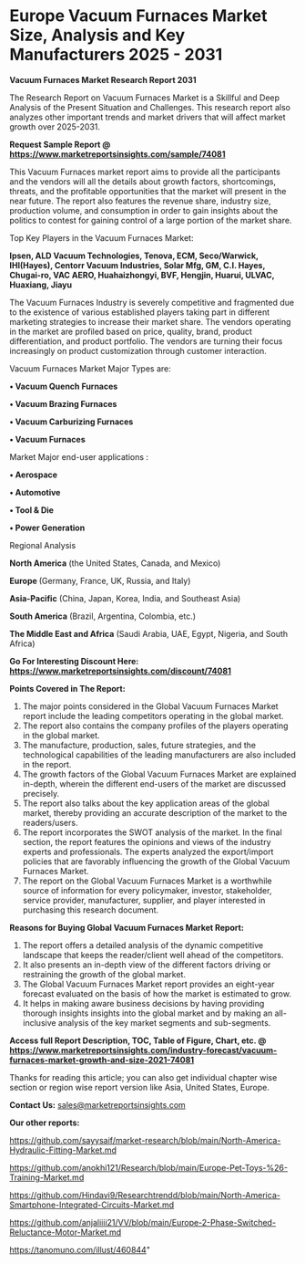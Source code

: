 # Europe Vacuum Furnaces Market Size, Analysis and Key Manufacturers 2025 - 2031

<strong>Vacuum Furnaces Market Research Report 2031</strong>

The Research Report on Vacuum Furnaces Market is a Skillful and Deep Analysis of the Present Situation and Challenges. This research report also analyzes other important trends and market drivers that will affect market growth over 2025-2031.

<strong>Request Sample Report @ <a href=https://www.marketreportsinsights.com/sample/74081>https://www.marketreportsinsights.com/sample/74081</a></strong>

This Vacuum Furnaces market report aims to provide all the participants and the vendors will all the details about growth factors, shortcomings, threats, and the profitable opportunities that the market will present in the near future. The report also features the revenue share, industry size, production volume, and consumption in order to gain insights about the politics to contest for gaining control of a large portion of the market share.

Top Key Players in the Vacuum Furnaces Market:

<strong>Ipsen, ALD Vacuum Technologies, Tenova, ECM, Seco/Warwick, IHI(Hayes), Centorr Vacuum Industries, Solar Mfg, GM, C.I. Hayes, Chugai-ro, VAC AERO, Huahaizhongyi, BVF, Hengjin, Huarui, ULVAC, Huaxiang, Jiayu</strong>

The Vacuum Furnaces Industry is severely competitive and fragmented due to the existence of various established players taking part in different marketing strategies to increase their market share. The vendors operating in the market are profiled based on price, quality, brand, product differentiation, and product portfolio. The vendors are turning their focus increasingly on product customization through customer interaction.

Vacuum Furnaces Market Major Types are:

<strong>• Vacuum Quench Furnaces

• Vacuum Brazing Furnaces

• Vacuum Carburizing Furnaces

• Vacuum Furnaces</strong>

Market Major end-user applications :

<strong>• Aerospace

• Automotive

• Tool & Die

• Power Generation</strong>

Regional Analysis

</u><strong><b>North America</b></strong> (the United States, Canada, and Mexico)

<strong><b>Europe </b></strong>(Germany, France, UK, Russia, and Italy)

<strong><b>Asia-Pacific</b></strong> (China, Japan, Korea, India, and Southeast Asia)

<strong><b>South America</b></strong> (Brazil, Argentina, Colombia, etc.)

<strong><b>The Middle East and Africa</b></strong> (Saudi Arabia, UAE, Egypt, Nigeria, and South Africa)

<strong>Go For Interesting Discount Here: <a href=https://www.marketreportsinsights.com/discount/74081>https://www.marketreportsinsights.com/discount/74081</a></strong>

<strong>Points Covered in The Report:</strong>
<ol>
  <li>The major points considered in the Global Vacuum Furnaces Market report include the leading competitors operating in the global market.</li>
  <li>The report also contains the company profiles of the players operating in the global market.</li>
  <li>The manufacture, production, sales, future strategies, and the technological capabilities of the leading manufacturers are also included in the report.</li>
  <li>The growth factors of the Global Vacuum Furnaces Market are explained in-depth, wherein the different end-users of the market are discussed precisely.</li>
  <li>The report also talks about the key application areas of the global market, thereby providing an accurate description of the market to the readers/users.</li>
  <li>The report incorporates the SWOT analysis of the market. In the final section, the report features the opinions and views of the industry experts and professionals. The experts analyzed the export/import policies that are favorably influencing the growth of the Global Vacuum Furnaces Market.</li>
  <li>The report on the Global Vacuum Furnaces Market is a worthwhile source of information for every policymaker, investor, stakeholder, service provider, manufacturer, supplier, and player interested in purchasing this research document.</li>
</ol>
<strong>Reasons for Buying Global Vacuum Furnaces Market Report:</strong>

<ol>
  <li>The report offers a detailed analysis of the dynamic competitive landscape that keeps the reader/client well ahead of the competitors.</li>
  <li>It also presents an in-depth view of the different factors driving or restraining the growth of the global market.</li>
  <li>The Global Vacuum Furnaces Market report provides an eight-year forecast evaluated on the basis of how the market is estimated to grow.</li>
  <li>It helps in making aware business decisions by having providing thorough insights insights into the global market and by making an all-inclusive analysis of the key market segments and sub-segments.</li>
</ol>
<strong>Access full Report Description, TOC, Table of Figure, Chart, etc. @ <a href=https://www.marketreportsinsights.com/industry-forecast/vacuum-furnaces-market-growth-and-size-2021-74081>https://www.marketreportsinsights.com/industry-forecast/vacuum-furnaces-market-growth-and-size-2021-74081</a></strong>


Thanks for reading this article; you can also get individual chapter wise section or region wise report version like Asia, United States, Europe.

<strong>Contact Us:</strong>
sales@marketreportsinsights.com

<strong>Our other reports:</strong>

<a href=https://github.com/sayysaif/market-research/blob/main/North-America-Hydraulic-Fitting-Market.md>https://github.com/sayysaif/market-research/blob/main/North-America-Hydraulic-Fitting-Market.md</a>

<a href=https://github.com/anokhi121/Research/blob/main/Europe-Pet-Toys-%26-Training-Market.md>https://github.com/anokhi121/Research/blob/main/Europe-Pet-Toys-%26-Training-Market.md</a>

<a href=https://github.com/Hindavi9/Researchtrendd/blob/main/North-America-Smartphone-Integrated-Circuits-Market.md>https://github.com/Hindavi9/Researchtrendd/blob/main/North-America-Smartphone-Integrated-Circuits-Market.md</a>

<a href=https://github.com/anjaliiii21/VV/blob/main/Europe-2-Phase-Switched-Reluctance-Motor-Market.md>https://github.com/anjaliiii21/VV/blob/main/Europe-2-Phase-Switched-Reluctance-Motor-Market.md</a>

<a href=https://tanomuno.com/illust/460844>https://tanomuno.com/illust/460844</a>"
